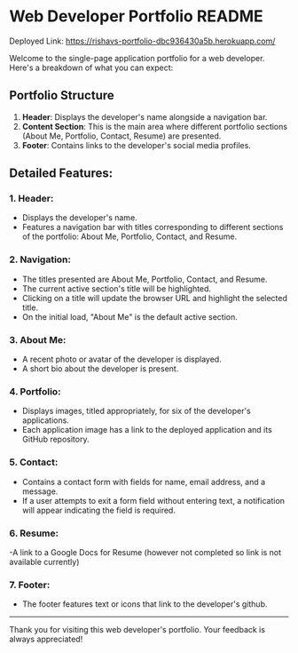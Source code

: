 # Web Developer Portfolio README

Deployed Link: https://rishavs-portfolio-dbc936430a5b.herokuapp.com/

Welcome to the single-page application portfolio for a web developer. Here's a breakdown of what you can expect:

## Portfolio Structure
1. **Header**: Displays the developer's name alongside a navigation bar.
2. **Content Section**: This is the main area where different portfolio sections (About Me, Portfolio, Contact, Resume) are presented.
3. **Footer**: Contains links to the developer's social media profiles.

## Detailed Features:

### 1. **Header**: 
- Displays the developer's name.
- Features a navigation bar with titles corresponding to different sections of the portfolio: About Me, Portfolio, Contact, and Resume.

### 2. **Navigation**: 
- The titles presented are About Me, Portfolio, Contact, and Resume.
- The current active section's title will be highlighted.
- Clicking on a title will update the browser URL and highlight the selected title.
- On the initial load, "About Me" is the default active section.

### 3. **About Me**: 
- A recent photo or avatar of the developer is displayed.
- A short bio about the developer is present.

### 4. **Portfolio**:
- Displays images, titled appropriately, for six of the developer's applications.
- Each application image has a link to the deployed application and its GitHub repository.

### 5. **Contact**:
- Contains a contact form with fields for name, email address, and a message.
- If a user attempts to exit a form field without entering text, a notification will appear indicating the field is required.

### 6. **Resume**:
-A link to a Google Docs for Resume (however not completed so link is not available currently)

### 7. **Footer**:
- The footer features text or icons that link to the developer's github.

---

Thank you for visiting this web developer's portfolio. Your feedback is always appreciated!
